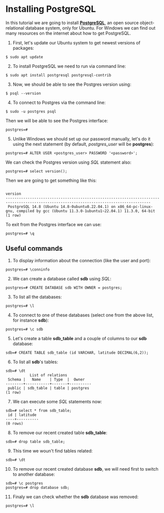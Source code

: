 # Installing PostgreSQL

In this tutorial we are going to install [**PostgreSQL**](https://www.postgresql.org/), an open source object-relational database system, only for Ubuntu. For Windows we can find out many resources on the internet about how to get PostgreSQL.

1. First, let's update our Ubuntu system to get newest versions of packages:
```
$ sudo apt update
```

2. To install PostgreSQL we need to run via command line:
```
$ sudo apt install postgresql postgresql-contrib
```

3. Now, we should be able to see the Postgres version using:
```
$ psql --version
```

4. To connect to Postgres via the command line:
```
$ sudo -u postgres psql
```

Then we will be able to see the Postgres interface:
```
postgres=#
```

5. Unlike Windows we should set up our password manually, let's do it using the next statement (by default, *postgres_user* will be **postgres**):
```
postgres=# ALTER USER <postgres_user> PASSWORD '<password>';
```

We can check the Postgres version using *SQL* statement also:
```
postgres=# select version();
```

Then we are going to get something like this:

```
                                                                version                                                                 
----------------------------------------------------------------------------------------------------------------------------------------
 PostgreSQL 14.8 (Ubuntu 14.8-0ubuntu0.22.04.1) on x86_64-pc-linux-gnu, compiled by gcc (Ubuntu 11.3.0-1ubuntu1~22.04.1) 11.3.0, 64-bit
(1 row)
```

To exit from the Postgres interface we can use:
```
postgres=# \q
```

## Useful commands
1. To display information about the connection (like the user and port):
```
postgres=# \conninfo
```

2. We can create a database called **sdb** using *SQL*:
```
postgres=# CREATE DATABASE sdb WITH OWNER = postgres;
```

3. To list all the databases:
```
postgres=# \l
```

4. To connect to one of these databases (select one from the above list, for instance **sdb**):
```
postgres=# \c sdb
```

5. Let's create a table **sdb_table** and a couple of columns to our **sdb** database:
```
sdb=# CREATE TABLE sdb_table (id VARCHAR, latitude DECIMAL(6,2));
```

6. To list all **sdb**'s tables:
```
sdb=# \dt
           List of relations
 Schema |   Name    | Type  |  Owner   
--------+-----------+-------+----------
 public | sdb_table | table | postgres
(1 row)
```

7. We can execute some *SQL* statements now:
```
sdb=# select * from sdb_table;
 id | latitude 
----+----------
(0 rows)
```

8. To remove our recent created table **sdb_table**: 
```
sdb=# drop table sdb_table;
```

9. This time we woun't find tables related:
```
sdb=# \dt
```

10. To remove our recent created database **sdb**, we will need first to switch to another database:
```
sdb=# \c postgres
postgres=# drop database sdb;
```

11. Finaly we can check whether the **sdb** database was removed:
```
postgres=# \l
```
